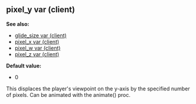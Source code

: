 ## pixel_y var (client)
**See also:**
*   [glide_size var (client)](/client/var/glide_size)
*   [pixel_x var (client)](/client/var/pixel_x)
*   [pixel_w var (client)](/client/var/pixel_w)
*   [pixel_z var (client)](/client/var/pixel_z)
<!-- -->
**Default value:**
*   0


This displaces the player\'s viewpoint on the y-axis by the
specified number of pixels. Can be animated with the animate() proc.